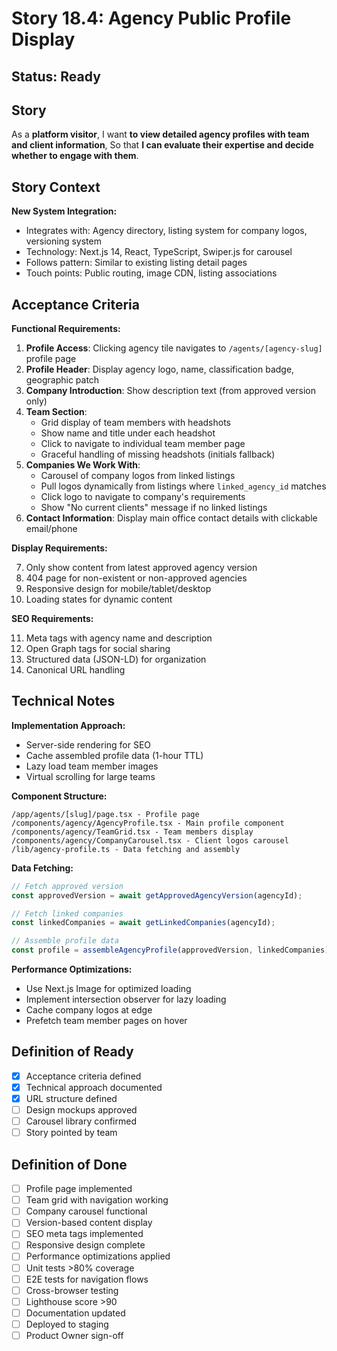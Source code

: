 # Story 18.4: Agency Public Profile Display

## Status: Ready

## Story

As a **platform visitor**,
I want **to view detailed agency profiles with team and client information**,
So that **I can evaluate their expertise and decide whether to engage with them**.

## Story Context

**New System Integration:**
- Integrates with: Agency directory, listing system for company logos, versioning system
- Technology: Next.js 14, React, TypeScript, Swiper.js for carousel
- Follows pattern: Similar to existing listing detail pages
- Touch points: Public routing, image CDN, listing associations

## Acceptance Criteria

**Functional Requirements:**

1. **Profile Access**: Clicking agency tile navigates to `/agents/[agency-slug]` profile page
2. **Profile Header**: Display agency logo, name, classification badge, geographic patch
3. **Company Introduction**: Show description text (from approved version only)
4. **Team Section**: 
   - Grid display of team members with headshots
   - Show name and title under each headshot
   - Click to navigate to individual team member page
   - Graceful handling of missing headshots (initials fallback)
5. **Companies We Work With**:
   - Carousel of company logos from linked listings
   - Pull logos dynamically from listings where `linked_agency_id` matches
   - Click logo to navigate to company's requirements
   - Show "No current clients" message if no linked listings
6. **Contact Information**: Display main office contact details with clickable email/phone

**Display Requirements:**

7. Only show content from latest approved agency version
8. 404 page for non-existent or non-approved agencies
9. Responsive design for mobile/tablet/desktop
10. Loading states for dynamic content

**SEO Requirements:**

11. Meta tags with agency name and description
12. Open Graph tags for social sharing
13. Structured data (JSON-LD) for organization
14. Canonical URL handling

## Technical Notes

**Implementation Approach:**
- Server-side rendering for SEO
- Cache assembled profile data (1-hour TTL)
- Lazy load team member images
- Virtual scrolling for large teams

**Component Structure:**
```
/app/agents/[slug]/page.tsx - Profile page
/components/agency/AgencyProfile.tsx - Main profile component
/components/agency/TeamGrid.tsx - Team members display
/components/agency/CompanyCarousel.tsx - Client logos carousel
/lib/agency-profile.ts - Data fetching and assembly
```

**Data Fetching:**
```typescript
// Fetch approved version
const approvedVersion = await getApprovedAgencyVersion(agencyId);

// Fetch linked companies
const linkedCompanies = await getLinkedCompanies(agencyId);

// Assemble profile data
const profile = assembleAgencyProfile(approvedVersion, linkedCompanies);
```

**Performance Optimizations:**
- Use Next.js Image for optimized loading
- Implement intersection observer for lazy loading
- Cache company logos at edge
- Prefetch team member pages on hover

## Definition of Ready

- [x] Acceptance criteria defined
- [x] Technical approach documented
- [x] URL structure defined
- [ ] Design mockups approved
- [ ] Carousel library confirmed
- [ ] Story pointed by team

## Definition of Done

- [ ] Profile page implemented
- [ ] Team grid with navigation working
- [ ] Company carousel functional
- [ ] Version-based content display
- [ ] SEO meta tags implemented
- [ ] Responsive design complete
- [ ] Performance optimizations applied
- [ ] Unit tests >80% coverage
- [ ] E2E tests for navigation flows
- [ ] Cross-browser testing
- [ ] Lighthouse score >90
- [ ] Documentation updated
- [ ] Deployed to staging
- [ ] Product Owner sign-off